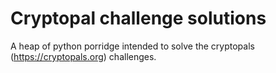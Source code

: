 # Cryptopal challenge solutions
A heap of python porridge intended to solve the cryptopals (https://cryptopals.org) challenges.

